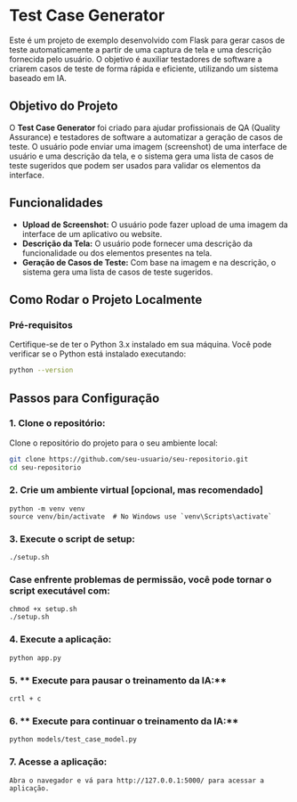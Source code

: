 # Test Case Generator

Este é um projeto de exemplo desenvolvido com Flask para gerar casos de teste automaticamente a partir de uma captura de tela e uma descrição fornecida pelo usuário. O objetivo é auxiliar testadores de software a criarem casos de teste de forma rápida e eficiente, utilizando um sistema baseado em IA.

## Objetivo do Projeto

O **Test Case Generator** foi criado para ajudar profissionais de QA (Quality Assurance) e testadores de software a automatizar a geração de casos de teste. O usuário pode enviar uma imagem (screenshot) de uma interface de usuário e uma descrição da tela, e o sistema gera uma lista de casos de teste sugeridos que podem ser usados para validar os elementos da interface.

## Funcionalidades

- **Upload de Screenshot:** O usuário pode fazer upload de uma imagem da interface de um aplicativo ou website.
- **Descrição da Tela:** O usuário pode fornecer uma descrição da funcionalidade ou dos elementos presentes na tela.
- **Geração de Casos de Teste:** Com base na imagem e na descrição, o sistema gera uma lista de casos de teste sugeridos.

## Como Rodar o Projeto Localmente

### Pré-requisitos

Certifique-se de ter o Python 3.x instalado em sua máquina. Você pode verificar se o Python está instalado executando:

```bash
python --version
```

## Passos para Configuração

### 1. **Clone o repositório:**

   Clone o repositório do projeto para o seu ambiente local:

   ```bash
   git clone https://github.com/seu-usuario/seu-repositorio.git
   cd seu-repositorio
```

### 2. **Crie um ambiente virtual [opcional, mas recomendado]**

    python -m venv venv
    source venv/bin/activate  # No Windows use `venv\Scripts\activate`


### 3. **Execute o script de setup:**
    ./setup.sh


### Case enfrente problemas de permissão, você pode tornar o script executável com:
    chmod +x setup.sh
    ./setup.sh


### 4. **Execute a aplicação:**

    python app.py

### 5. ** Execute para pausar o treinamento da IA:**
    crtl + c

### 6. ** Execute para continuar o treinamento da IA:**
    python models/test_case_model.py

### 7. **Acesse a aplicação:**

    Abra o navegador e vá para http://127.0.0.1:5000/ para acessar a aplicação.
